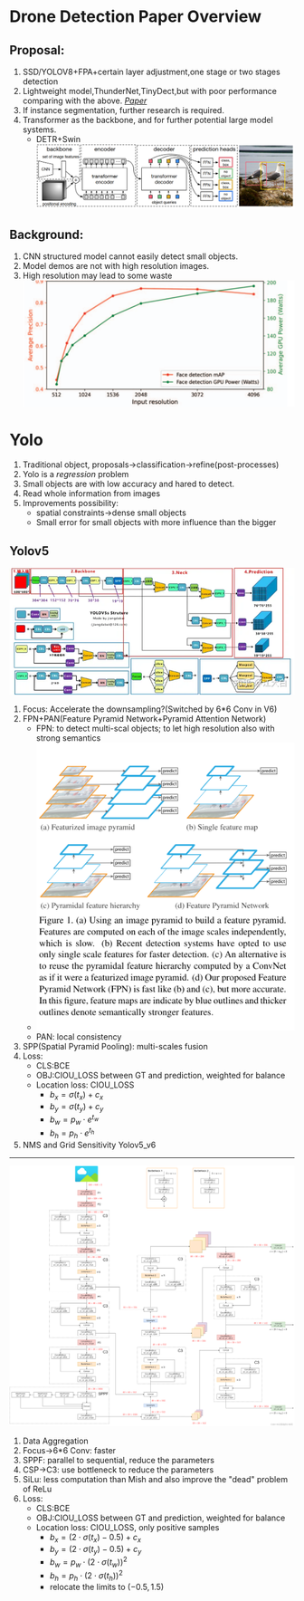 Drone Detection Paper Overview
====

Proposal: 
----
1. SSD/YOLOV8+FPA+certain layer adjustment,one stage or two stages detection
2. Lightweight model,ThunderNet,TinyDect,but with poor performance comparing with the above.
*[Paper](https://arxiv.org/pdf/2304.03428.pdf)*
3. If instance segmentation, further research is required.
4. Transformer as the backbone, and for further potential large model systems.
   + DETR+Swin
   ![detr](papers/DETR.png)

Background:
----
1. CNN structured model cannot easily detect small objects.
2. Model demos are not with high resolution images.
3. High resolution may lead to some waste
[![Resolution_Power_AP.png](papers/Resolution_Power_AP.png)](https://openaccess.thecvf.com/content/ICCV2023W/RCV/papers/Tran_Fast_Object_Detection_in_High-Resolution_Videos_ICCVW_2023_paper.pdf)

Yolo
====
1. Traditional object, proposals->classification->refine(post-processes)
2. Yolo is a *regression* problem
3. Small objects are with low accuracy and hared to detect.
4. Read whole information from images
5. Improvements possibility: 
   - spatial constraints->dense small objects
   - Small error for small objects with more influence than the bigger

Yolov5
----
![yolov5.jpg](papers/yolov5.jpg)
1. Focus: Accelerate the downsampling?(Switched by 6*6 Conv in V6)
2. FPN+PAN(Feature Pyramid Network+Pyramid Attention Network)
   + FPN: to detect multi-scal objects; to let high resolution also with strong semantics
   + ![FPN](papers/FPN.png)
   + PAN: local consistency
3. SPP(Spatial Pyramid Pooling): multi-scales fusion
4. Loss: 
   + CLS:BCE
   + OBJ:CIOU_LOSS between GT and prediction, weighted for balance
   + Location loss: CIOU_LOSS
     + $b_x=\sigma(t_x)+c_x$
     + $b_y=\sigma(t_y)+c_y$
     + $b_w=p_w\cdot e^{t_w}$
     + $b_h=p_h\cdot e^{t_h}$
5. NMS and Grid Sensitivity
Yolov5_v6
----
![yolov5_v6.png](papers/yolov5_v6.png)
1. Data Aggregation
2. Focus->6*6 Conv: faster
3. SPPF: parallel to sequential, reduce the parameters
4. CSP->C3: use bottleneck to reduce the parameters
5. SiLu: less computation than Mish and also improve the "dead" problem of ReLu
6. Loss: 
   + CLS:BCE
   + OBJ:CIOU_LOSS between GT and prediction, weighted for balance
   + Location loss: CIOU_LOSS, only positive samples
     + $b_x=(2\cdot\sigma(t_x)-0.5)+c_x$
     + $b_y=(2\cdot\sigma(t_y)-0.5)+c_y$
     + $b_w=p_w\cdot(2\cdot\sigma(t_w))^2$
     + $b_h=p_h\cdot(2\cdot\sigma(t_h))^2$
     + relocate the limits to $(-0.5,1.5)$


